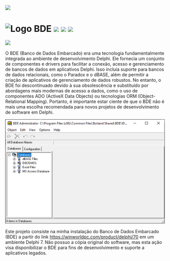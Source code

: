 [//]: # (# [ zrfisaac ])

[//]: # (# [ about ])
[//]: # (# - author : Isaac Santana)
[//]: # (# . - email : zrfisaac@gmail.com)
[//]: # (# . - site : zrfisaac.github.io)

[//]: # (# [ markdown ])

[//]: # (# - language)
[![](https://img.shields.io/badge/português--f9c22b?style=for-the-badge)]([README.pt-BR.md](README.en.md))

[//]: # (# - title)

# <img src="Resources\Program Files (x86)\Common Files\Borland Shared\BDE\bdeadmin.ico" alt="Logo" width="32" height="32"> BDE [![](https://img.shields.io/badge/release-5.2.0.2-blue?style=flat-square&logoColor=white)](https://github.com/zrfisaac/BDE/releases/download/d20230925/BDE.5.2.0.2.exe) [![](https://img.shields.io/badge/patreon-$-ff69b4?logo=patreon&style=flat-square&logoColor=white)](https://www.patreon.com/zrfisaac) [![](https://img.shields.io/badge/ko--fi-$-ff69b4?logo=kofi&style=flat-square&logoColor=white)](https://ko-fi.com/zrfisaac)

[![](https://img.shields.io/badge/-DOWNLOAD-239063?style=for-the-badge&logo=windows95&logoColor=white)](https://github.com/zrfisaac/BDE/releases/download/d20230925/BDE.5.2.0.2.exe)

O BDE (Banco de Dados Embarcado) era uma tecnologia fundamentalmente integrada ao ambiente de desenvolvimento Delphi. Ele fornecia um conjunto de componentes e drivers para facilitar a conexão, acesso e gerenciamento de bancos de dados em aplicativos Delphi. Isso incluía suporte para bancos de dados relacionais, como o Paradox e o dBASE, além de permitir a criação de aplicativos de gerenciamento de dados robustos. No entanto, o BDE foi descontinuado devido à sua obsolescência e substituído por abordagens mais modernas de acesso a dados, como o uso de componentes ADO (ActiveX Data Objects) ou tecnologias ORM (Object-Relational Mapping). Portanto, é importante estar ciente de que o BDE não é mais uma escolha recomendada para novos projetos de desenvolvimento de software em Delphi.

<img src="Pictures\Windows.png">

Este projeto consiste na minha instalação do Banco de Dados Embarcado (BDE) a partir do link https://winworldpc.com/product/delphi/70 em um ambiente Delphi 7. Não possuo a cópia original do software, mas esta ação visa disponibilizar o BDE para fins de desenvolvimento e suporte a aplicativos legados.
